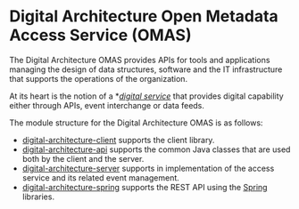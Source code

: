 <!-- SPDX-License-Identifier: Apache-2.0 -->

# Digital Architecture Open Metadata Access Service (OMAS)

The Digital Architecture OMAS provides APIs for tools and applications managing the
design of data structures, software and the IT infrastructure that supports the
operations of the organization.

At its heart is the notion of a **[digital service]()* that provides digital capability
either through APIs, event interchange or data feeds.

The module structure for the Digital Architecture OMAS is as follows:

* [digital-architecture-client](digital-architecture-client) supports the client library.
* [digital-architecture-api](digital-architecture-api) supports the common Java classes that are used both by the client and the server.
* [digital-architecture-server](digital-architecture-server) supports in implementation of the access service and its related event management.
* [digital-architecture-spring](digital-architecture-spring) supports the REST API using the [Spring](../../../developer-resources/Spring.md) libraries.

